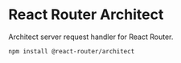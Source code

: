 # React Router Architect

Architect server request handler for React Router.

```bash
npm install @react-router/architect
```
